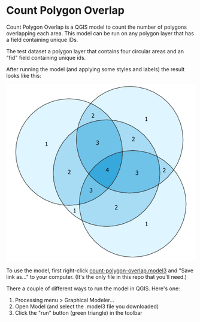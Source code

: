 # Count Polygon Overlap

Count Polygon Overlap is a QGIS model to count the number of polygons overlapping each area.  This model can be run on any polygon layer that has a field containing unique IDs.

The test dataset a polygon layer that contains four circular areas and an "fid" field containing unique ids.

After running the model (and applying some styles and labels) the result looks like this:

![model result](result.png)

To use the model, first right-click [count-polygon-overlap.model3](https://raw.githubusercontent.com/kgjenkins/qgis-count-polygon-overlap/main/count-polygon-overlap.model3) and "Save link as..." to your computer.  (It's the only file in this repo that you'll need.)

There a couple of different ways to run the model in QGIS.  Here's one:

1. Processing menu > Graphical Modeler...
2. Open Model (and select the .model3 file you downloaded)
3. Click the "run" button (green triangle) in the toolbar
